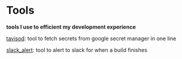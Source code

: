 # Tools

**tools I use to efficient my development experience**

[tavisod](./tavisod/): tool to fetch secrets from google secret manager in one line

[slack_alert](./slack_alert/): tool to alert to slack for when a build finishes

